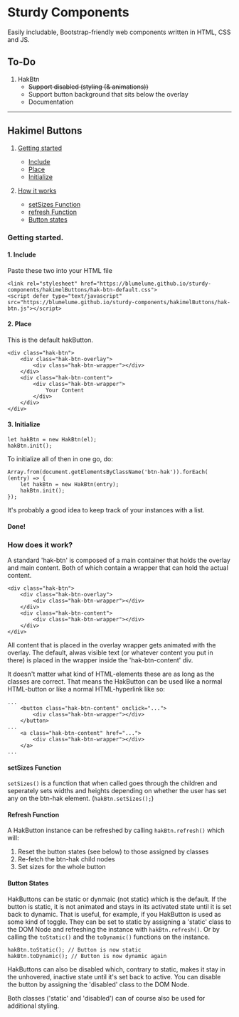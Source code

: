 # Sturdy Components
Easily includable, Bootstrap-friendly web components written in HTML, CSS and JS.

## To-Do
1. HakBtn
	* ~~Support disabled (styling (& animations))~~
	* Support button background that sits below the overlay
	* Documentation

---

## Hakimel Buttons

1. [Getting started](https://github.com/blumelume/sturdy-components/#getting-started.)
	* [Include](https://github.com/blumelume/sturdy-components/#1-include)
	* [Place](https://github.com/blumelume/sturdy-components/#2-place)
	* [Initialize](https://github.com/blumelume/sturdy-components/#3-initialize)

2. [How it works](https://github.com/blumelume/sturdy-components#how-does-it-work)	
	* [setSizes Function](https://github.com/blumelume/sturdy-components#setsizes-function)
	* [refresh Function](https://github.com/blumelume/sturdy-components#refresh-function)
	* [Button states](https://github.com/blumelume/sturdy-components#button-states)

### Getting started.
#### 1. Include
Paste these two into your HTML file

	<link rel="stylesheet" href="https://blumelume.github.io/sturdy-components/hakimelButtons/hak-btn-default.css">
	<script defer type="text/javascript" src="https://blumelume.github.io/sturdy-components/hakimelButtons/hak-btn.js"></script>

#### 2. Place
This is the default hakButton.

	<div class="hak-btn">
		<div class="hak-btn-overlay">
			<div class="hak-btn-wrapper"></div>
		</div>
		<div class="hak-btn-content">
			<div class="hak-btn-wrapper">
				Your Content
			</div>
		</div>
	</div>

#### 3. Initialize

	let hakBtn = new HakBtn(el);
	hakBtn.init();

To initialize all of then in one go, do:

	Array.from(document.getElementsByClassName('btn-hak')).forEach( (entry) => {
		let hakBtn = new HakBtn(entry);
		hakBtn.init();
	});
	
It's probably a good idea to keep track of your instances with a list.

#### Done!

### How does it work?
A standard 'hak-btn' is composed of a main container that holds the overlay and main content. 
Both of which contain a wrapper that can hold the actual content.

	<div class="hak-btn">
		<div class="hak-btn-overlay">
			<div class="hak-btn-wrapper"></div>
		</div>
		<div class="hak-btn-content">
			<div class="hak-btn-wrapper"></div>
		</div>
	</div>

All content that is placed in the overlay wrapper gets animated with the overlay. The default, alwas visible text (or whatever content you put in there) is placed in the wrapper inside the 'hak-btn-content' div. 

It doesn't matter what kind of HTML-elements these are as long as the classes are correct. That means the HakButton can be used like a normal HTML-button or like a normal HTML-hyperlink like so:
	
	...
		<button class="hak-btn-content" onclick="...">
			<div class="hak-btn-wrapper"></div>
		</button>
	...
		<a class="hak-btn-content" href="...">
			<div class="hak-btn-wrapper"></div>
		</a>
	...

#### setSizes Function
```setSizes()``` is a function that when called goes through the children and seperately sets widths and heights depending on whether the user has set any on the btn-hak element. (```hakBtn.setSizes();```)

#### Refresh Function
A HakButton instance can be refreshed by calling ```hakBtn.refresh()``` which will:
1. Reset the button states (see below) to those assigned by classes 
2. Re-fetch the btn-hak child nodes
3. Set sizes for the whole button

#### Button States
HakButtons can be static or dynmaic (not static) which is the default. 
If the button is static, it is not animated and stays in its activated state until it is set back to dynamic. That is useful, for example, if you HakButton is used as some kind of toggle.
They can be set to static by assigning a 'static' class to the DOM Node and refreshing the instance with ```hakBtn.refresh()```. 
Or by calling the ```toStatic()``` and the ```toDynamic()``` functions on the instance.
	
	hakBtn.toStatic(); // Button is now static
	hakBtn.toDynamic(); // Button is now dynamic again

HakButtons can also be disabled which, contrary to static, makes it stay in the unhovered, inactive state until it's set back to active. You can disable the button by assigning the 'disabled' class to the DOM Node.

Both classes ('static' and 'disabled') can of course also be used for additional styling.
